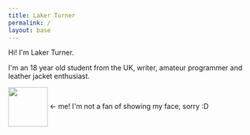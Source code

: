```yaml
---
title: Laker Turner
permalink: /
layout: base
---
```


Hi! I'm <a style="text-decoration: none;" href="https://laker.tech" class="h-card" rel="me">Laker Turner</a>.

<p class="p-note">I'm an 18 year old student from the UK, writer, amateur programmer and leather jacket enthusiast.</p>

<img class="u-photo" style="vertical-align:middle" src="/cdn/image/hat.jpg" height=80 width=80> <- me! I'm not a fan of showing my face, sorry :D

